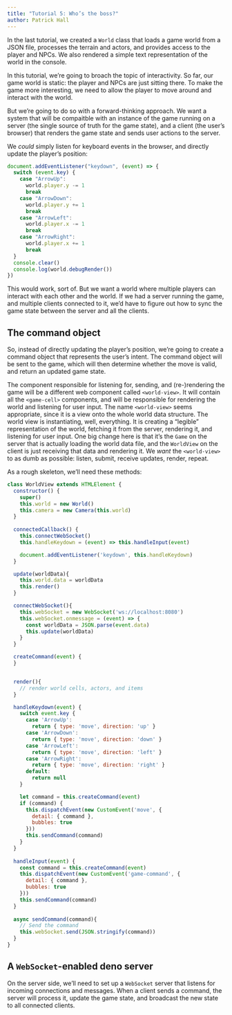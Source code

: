 ```yaml
---
title: "Tutorial 5: Who’s the boss?"
author: Patrick Hall
---
```


In the last tutorial, we created a `World` class that loads a game world from a
JSON file, processes the terrain and actors, and provides access to the player
and NPCs. We also rendered a simple text representation of the world in the
console.

In this tutorial, we’re going to broach the topic of interactivity. So far, our
game world is static: the player and NPCs are just sitting there. To make the
game more interesting, we need to allow the player to move around and interact
with the world.

But we’re going to do so with a forward-thinking approach. We want a system that
will be compaitble with an instance of the game running on a server (the single
source of truth for the game state), and a client (the user’s browser) that
renders the game state and sends user actions to the server.

We _could_ simply listen for keyboard events in the browser, and directly update
the player’s position:

```javascript
document.addEventListener("keydown", (event) => {
  switch (event.key) {
    case "ArrowUp":
      world.player.y -= 1
      break
    case "ArrowDown":
      world.player.y += 1
      break
    case "ArrowLeft":
      world.player.x -= 1
      break
    case "ArrowRight":
      world.player.x += 1
      break
  }
  console.clear()
  console.log(world.debugRender())
})
```

This would work, sort of. But we want a world where multiple players can
interact with each other and the world. If we had a server running the game, and
multiple clients connected to it, we’d have to figure out how to sync the game
state between the server and all the clients.

## The command object

So, instead of directly updating the player’s position, we’re going to create a
command object that represents the user’s intent. The command object will be
sent to the game, which will then determine whether the move is valid, and
return an updated game state.

The component responsible for listening for, sending, and (re-)rendering the
game will be a different web component called `<world-view>`. It will contain
all the `<game-cell>` components, and will be responsible for rendering the
world and listening for user input. The name `<world-view>` seems appropriate,
since it is a view onto the whole world data structure. The world view is
instantiating, well, everything. It is creating a “legible” representation of
the world, fetching it from the server, rendering it, and listening for user
input. One big change here is that it’s the `Game` on the server that is
actually loading the world data file, and the `WorldView` on the client is just
receiving that data and rendering it. We _want_ the `<world-view>` to as dumb as
possible: listen, submit, receive updates, render, repeat.

As a rough skeleton, we’ll need these methods:

```javascript
class WorldView extends HTMLElement {
  constructor() {
    super()
    this.world = new World()
    this.camera = new Camera(this.world)
  }
  
  connectedCallback() {
    this.connectWebSocket()
    this.handleKeydown = (event) => this.handleInput(event)

    document.addEventListener('keydown', this.handleKeydown)
  }

  update(worldData){
    this.world.data = worldData
    this.render()
  }

  connectWebSocket(){
    this.webSocket = new WebSocket('ws://localhost:8080')
    this.webSocket.onmessage = (event) => {
      const worldData = JSON.parse(event.data)
      this.update(worldData)
    }
  }

  createCommand(event) {
  }


  render(){
    // render world cells, actors, and items
  }

  handleKeydown(event) {
    switch event.key {
      case 'ArrowUp':
        return { type: 'move', direction: 'up' }
      case 'ArrowDown':
        return { type: 'move', direction: 'down' }
      case 'ArrowLeft':
        return { type: 'move', direction: 'left' }
      case 'ArrowRight':
        return { type: 'move', direction: 'right' }
      default:
        return null
    }

    let command = this.createCommand(event)
    if (command) {
      this.dispatchEvent(new CustomEvent('move', {
        detail: { command },
        bubbles: true
      }))
      this.sendCommand(command)
    }
  }
  
  handleInput(event) {
    const command = this.createCommand(event)
    this.dispatchEvent(new CustomEvent('game-command', { 
      detail: { command },
      bubbles: true 
    }))
    this.sendCommand(command)
  }
  
  async sendCommand(command){
    // Send the command 
    this.webSocket.send(JSON.stringify(command))
  }
}
```

## A `WebSocket`-enabled deno server

On the server side, we’ll need to set up a `WebSocket` server that listens for
incoming connections and messages. When a client sends a command, the server
will process it, update the game state, and broadcast the new state to all
connected clients.
